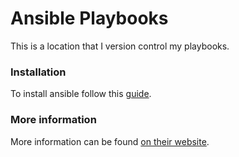 # Ansible Playbooks
This is a location that I version control my playbooks.

### Installation
To install ansible follow this [guide](https://docs.ansible.com/ansible/latest/installation_guide/intro_installation.html).

### More information
More information can be found [on their website](https://ansible.com/).

